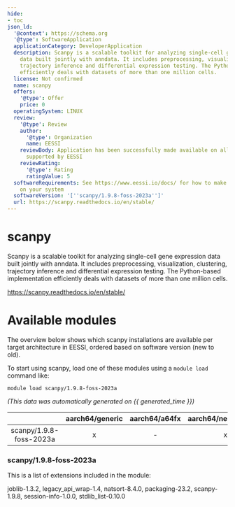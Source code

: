 ```yaml
---
hide:
- toc
json_ld:
  '@context': https://schema.org
  '@type': SoftwareApplication
  applicationCategory: DeveloperApplication
  description: Scanpy is a scalable toolkit for analyzing single-cell gene expression
    data built jointly with anndata. It includes preprocessing, visualization, clustering,
    trajectory inference and differential expression testing. The Python-based implementation
    efficiently deals with datasets of more than one million cells.
  license: Not confirmed
  name: scanpy
  offers:
    '@type': Offer
    price: 0
  operatingSystem: LINUX
  review:
    '@type': Review
    author:
      '@type': Organization
      name: EESSI
    reviewBody: Application has been successfully made available on all architectures
      supported by EESSI
    reviewRating:
      '@type': Rating
      ratingValue: 5
  softwareRequirements: See https://www.eessi.io/docs/ for how to make EESSI available
    on your system
  softwareVersion: '[''scanpy/1.9.8-foss-2023a'']'
  url: https://scanpy.readthedocs.io/en/stable/
---
```


scanpy
======


Scanpy is a scalable toolkit for analyzing single-cell gene expression data built jointly with anndata. It includes preprocessing, visualization, clustering, trajectory inference and differential expression testing. The Python-based implementation efficiently deals with datasets of more than one million cells.

https://scanpy.readthedocs.io/en/stable/
# Available modules


The overview below shows which scanpy installations are available per target architecture in EESSI, ordered based on software version (new to old).

To start using scanpy, load one of these modules using a `module load` command like:

```shell
module load scanpy/1.9.8-foss-2023a
```

*(This data was automatically generated on {{ generated_time }})*

| |aarch64/generic|aarch64/a64fx|aarch64/neoverse_n1|aarch64/neoverse_v1|aarch64/nvidia/grace|x86_64/generic|x86_64/amd/zen2|x86_64/amd/zen3|x86_64/amd/zen4|x86_64/intel/cascadelake|x86_64/intel/haswell|x86_64/intel/icelake|x86_64/intel/sapphirerapids|x86_64/intel/skylake_avx512|
| :---: | :---: | :---: | :---: | :---: | :---: | :---: | :---: | :---: | :---: | :---: | :---: | :---: | :---: | :---: |
|scanpy/1.9.8-foss-2023a|x|-|x|x|x|x|x|x|x|x|x|x|x|x|


### scanpy/1.9.8-foss-2023a

This is a list of extensions included in the module:

joblib-1.3.2, legacy_api_wrap-1.4, natsort-8.4.0, packaging-23.2, scanpy-1.9.8, session-info-1.0.0, stdlib_list-0.10.0
